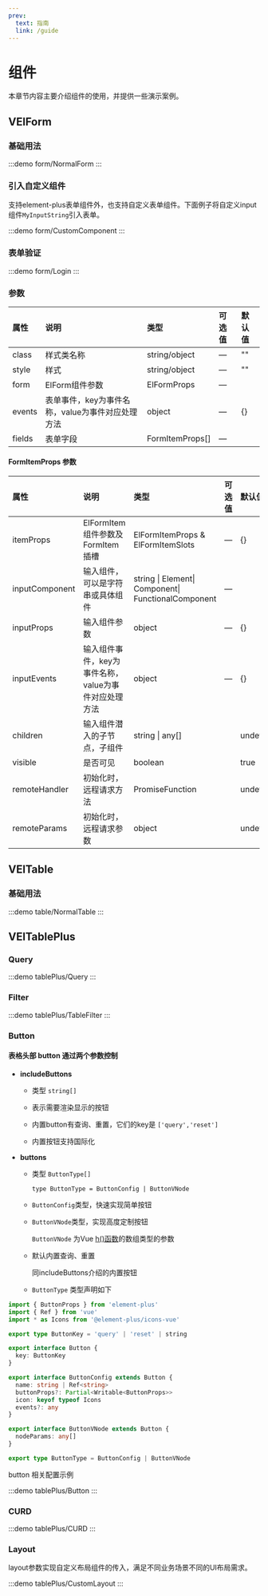 ```yaml
---
prev:
  text: 指南
  link: /guide
---
```


# 组件

本章节内容主要介绍组件的使用，并提供一些演示案例。

## VElForm

### 基础用法
:::demo
form/NormalForm
:::
### 引入自定义组件

支持element-plus表单组件外，也支持自定义表单组件。下面例子将自定义input组件`MyInputString`引入表单。

:::demo
form/CustomComponent
:::

### 表单验证

:::demo
form/Login
:::

### 参数

| 属性   | 说明                                             | 类型            | 可选值 | 默认值 |
| :----- | :----------------------------------------------- | :-------------- | :----- | :----- |
| class  | 样式类名称                                       | string/object   | —      | ""     |
| style  | 样式                                             | string/object   | —      | ""     |
| form   | ElForm组件参数                                   | ElFormProps     | —      |        |
| events | 表单事件，key为事件名称，value为事件对应处理方法 | object          | —      | {}     |
| fields | 表单字段                                         | FormItemProps[] | —      |        |

#### FormItemProps 参数

| 属性   | 说明   | 类型            | 可选值 | 默认值 |
| :----- | :---- | :-------------- | :----- | :----- |
| itemProps | ElFormItem组件参数及FormItem插槽 | ElFormItemProps & ElFormItemSlots | — | {} |
| inputComponent | 输入组件，可以是字符串或具体组件 | string \| Element\| Component\| FunctionalComponent | — |        |
| inputProps | 输入组件参数 | object | — | {} |
| inputEvents | 输入组件事件，key为事件名称，value为事件对应处理方法 | object | — | {} |
| children | 输入组件潜入的子节点，子组件 | string \| any[] |        | undefined |
| visible | 是否可见 | boolean |        | true |
| remoteHandler | 初始化时，远程请求方法 | PromiseFunction |        | undefined |
| remoteParams | 初始化时，远程请求参数 | object |        | undefined |

## VElTable

### 基础用法
:::demo
table/NormalTable
:::

## VElTablePlus

### Query
:::demo
tablePlus/Query
:::

### Filter
:::demo
tablePlus/TableFilter
:::

### Button

#### 表格头部 button 通过两个参数控制

- **includeButtons**
  
  - 类型 `string[]`

  - 表示需要渲染显示的按钮

  - 内置button有查询、重置，它们的key是 `['query','reset']`
  
  - 内置按钮支持国际化

- **buttons**

  - 类型 `ButtonType[]`

    `type ButtonType = ButtonConfig | ButtonVNode`

  - `ButtonConfig`类型，快速实现简单按钮

  - `ButtonVNode`类型，实现高度定制按钮
    
    `ButtonVNode` 为Vue [h()函数](https://vuejs.org/api/render-function.html#h)的数组类型的参数

  - 默认内置查询、重置
  
    同includeButtons介绍的内置按钮

  - `ButtonType` 类型声明如下

```ts
import { ButtonProps } from 'element-plus'
import { Ref } from 'vue'
import * as Icons from '@element-plus/icons-vue'

export type ButtonKey = 'query' | 'reset' | string

export interface Button {
  key: ButtonKey
}

export interface ButtonConfig extends Button {
  name: string | Ref<string>
  buttonProps?: Partial<Writable<ButtonProps>>
  icon: keyof typeof Icons
  events?: any
}

export interface ButtonVNode extends Button {
  nodeParams: any[]
}

export type ButtonType = ButtonConfig | ButtonVNode

```

button 相关配置示例

:::demo
tablePlus/Button
:::

### CURD

:::demo
tablePlus/CURD
:::

### Layout

layout参数实现自定义布局组件的传入，满足不同业务场景不同的UI布局需求。

:::demo
tablePlus/CustomLayout
:::